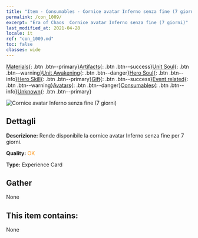 ```yaml
---
title: "Item - Consumables - Cornice avatar Inferno senza fine (7 giorni)"
permalink: /con_1009/
excerpt: "Era of Chaos  Cornice avatar Inferno senza fine (7 giorni)"
last_modified_at: 2021-04-28
locale: it
ref: "con_1009.md"
toc: false
classes: wide
---
```

 [Materials](/ItemsIT/){: .btn .btn--primary}[Artifacts](/ItemsIT/Artifacts/){: .btn .btn--success}[Unit Soul](/ItemsIT/UnitSoul/){: .btn .btn--warning}[Unit Awakening](/ItemsIT/UnitAwakening/){: .btn .btn--danger}[Hero Soul](/ItemsIT/HeroSoul/){: .btn .btn--info}[Hero Skill](/ItemsIT/HeroSkill/){: .btn .btn--primary}[Gift](/ItemsIT/Gift/){: .btn .btn--success}[Event related](/ItemsIT/Events/){: .btn .btn--warning}[Avatars](/ItemsIT/Avatars/){: .btn .btn--danger}[Consumables](/ItemsIT/Consumables/){: .btn .btn--info}[Unknown](/ItemsIT/Unknown/){: .btn .btn--primary}

 ![Cornice avatar Inferno senza fine (7 giorni)](/images/a/avatarFrame_58.png)

## Dettagli
 **Descrizione:** Rende disponibile la cornice avatar Inferno senza fine per 7 giorni.

 **Quality:** <span style="color: #FF8C00">OK</span>

 **Type:** Experience Card

## Gather

  None

## This item contains:

  None

